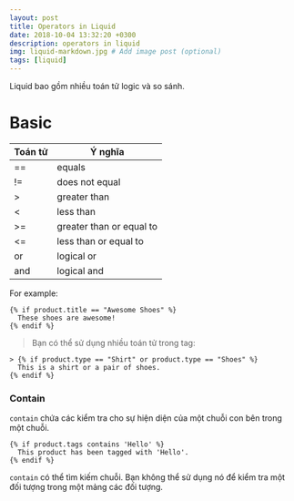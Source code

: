 ```yaml
---
layout: post
title: Operators in Liquid
date: 2018-10-04 13:32:20 +0300
description: operators in liquid
img: liquid-markdown.jpg # Add image post (optional)
tags: [liquid]
---
```

Liquid bao gồm nhiều toán tử logic và so sánh.
# Basic

|Toán tử | Ý nghĩa               |                              
| --- | ------------------------ |
| ==  | equals                   |
| !=  | does not equal           |
| >   | greater than             |
| <   | less than                |
| >=  | greater than or equal to |
| <=  | less than or equal to    |
| or  | logical or               |
| and | logical and              |

For example:

```
{% if product.title == "Awesome Shoes" %}
  These shoes are awesome!
{% endif %}
```

> Bạn có thể sử dụng nhiều toán tử trong tag:

```
> {% if product.type == "Shirt" or product.type == "Shoes" %}
  This is a shirt or a pair of shoes.
{% endif %}
```

### Contain
`contain` chứa các kiểm tra cho sự hiện diện của một chuỗi con bên trong một chuỗi.

```
{% if product.tags contains 'Hello' %}
  This product has been tagged with 'Hello'.
{% endif %}
```
`contain` có thể tìm kiếm chuỗi. Bạn không thể sử dụng nó để kiểm tra một đối tượng trong một mảng các đối tượng.


